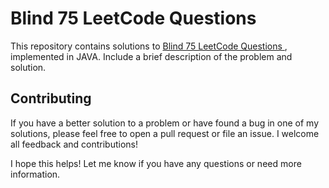 
Blind 75 LeetCode Questions
=================

This repository contains solutions to [Blind 75 LeetCode Questions ](https://leetcode.com/discuss/general-discussion/460599/blind-75-leetcode-questions), implemented in JAVA.
Include a brief description of the problem and solution.


Contributing
------------

If you have a better solution to a problem or have found a bug in one of my solutions, please feel free to open a pull request or file an issue. I welcome all feedback and contributions!


I hope this helps! Let me know if you have any questions or need more information.
